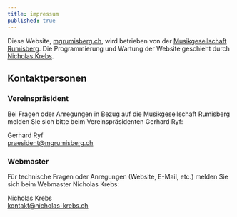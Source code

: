 ```yaml
---
title: impressum
published: true
---
```


Diese Website, [mgrumisberg.ch](http://mgrumisberg.ch), wird betrieben von der [Musikgesellschaft Rumisberg](mailto:kontakt@mgrumisberg.ch). Die Programmierung und Wartung der Website geschieht durch [Nicholas Krebs](https://nicholas-krebs.ch).

## Kontaktpersonen

### Vereinspräsident
Bei Fragen oder Anregungen in Bezug auf die Musikgesellschaft Rumisberg melden Sie sich bitte beim Vereinspräsidenten Gerhard Ryf:

Gerhard Ryf  
[praesident@mgrumisberg.ch](mailto:praesident@mgrumisberg.ch)

### Webmaster
Für technische Fragen oder Anregungen (Website, E-Mail, etc.) melden Sie sich beim Webmaster Nicholas Krebs:

Nicholas Krebs  
[kontakt@nicholas-krebs.ch](mailto:kontakt@nicholas-krebs.ch)
